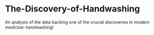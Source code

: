 # The-Discovery-of-Handwashing
An analysis of the data backing one of the crucial discoveries in modern medicine: handwashing!
